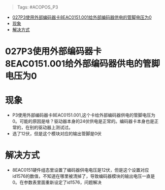 > Tags: #ACOPOS_P3

- [027P3使用外部编码器卡8EAC0151.001给外部编码器供电的管脚电压为0](#027P3%E4%BD%BF%E7%94%A8%E5%A4%96%E9%83%A8%E7%BC%96%E7%A0%81%E5%99%A8%E5%8D%A18EAC0151.001%E7%BB%99%E5%A4%96%E9%83%A8%E7%BC%96%E7%A0%81%E5%99%A8%E4%BE%9B%E7%94%B5%E7%9A%84%E7%AE%A1%E8%84%9A%E7%94%B5%E5%8E%8B%E4%B8%BA0)
- [现象](#%E7%8E%B0%E8%B1%A1)
- [解决方式](#%E8%A7%A3%E5%86%B3%E6%96%B9%E5%BC%8F)

# 027P3使用外部编码器卡8EAC0151.001给外部编码器供电的管脚电压为0

# 现象

- P3使用外部编码器卡8EAC0151.001,这个卡给外部编码器供电的管脚电压为0。可能的原因是啥？驱动器本身的24伏供电是正常的。编码器卡本身也是正常的，在别的驱动器上测试过。
- 选了12伏，但是这个模块对应的输出管脚是0伏

# 解决方式

- 8EAC0151硬件组态里设置了编码器供电电压是12伏，但是这个设置对应id1576的数值，不知道在哪里被清掉了，导致编码器模块的输出电压一直是0。在参数表里面重新设定了id1576，问题解决
